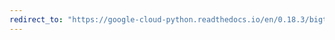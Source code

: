 ```yaml
---
redirect_to: "https://google-cloud-python.readthedocs.io/en/0.18.3/bigtable-client-intro.html"
---
```

